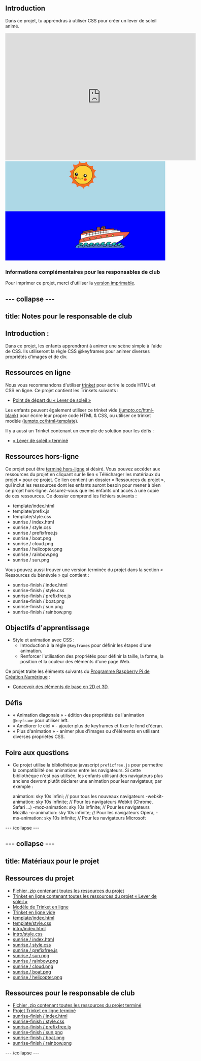 ## Introduction

Dans ce projet, tu apprendras à utiliser CSS pour créer un lever de soleil animé.

<div class="trinket">
  <iframe src="https://trinket.io/embed/html/abcc0284a3?outputOnly=true&start=result" width="600" height="400" frameborder="0" marginwidth="0" marginheight="0" allowfullscreen>
  </iframe>
  <img src="images/sunrise-final.png">
</div>

### Informations complémentaires pour les responsables de club

Pour imprimer ce projet, merci d'utiliser la [version imprimable](https://projects.raspberrypi.org/en/projects/sunrise/print).

## \--- collapse \---

## title: Notes pour le responsable de club

## Introduction :

Dans ce projet, les enfants apprendront à animer une scène simple à l'aide de CSS. Ils utiliseront la règle CSS @keyframes pour animer diverses propriétés d’images et de div.

## Ressources en ligne

Nous vous recommandons d'utiliser [trinket](https://trinket.io/) pour écrire le code HTML et CSS en ligne. Ce projet contient les Trinkets suivants :

+ [Point de départ du « Lever de soleil »](http://jumpto.cc/web-sunrise)

Les enfants peuvent également utiliser ce trinket vide [(jumpto.cc/html-blank)](http://jumpto.cc/html-blank) pour écrire leur propre code HTML & CSS, ou utiliser ce trinket modèle [(jumpto.cc/html-template)](http://jumpto.cc/html-template).

Il y a aussi un Trinket contenant un exemple de solution pour les défis :

+ [« Lever de soleil » terminé](https://trinket.io/html/abcc0284a3)

## Ressources hors-ligne

Ce projet peut être [terminé hors-ligne](../offline.html) si désiré. Vous pouvez accéder aux ressources du projet en cliquant sur le lien « Télécharger les matériaux du projet » pour ce projet. Ce lien contient un dossier « Ressources du projet », qui inclut les ressources dont les enfants auront besoin pour mener à bien ce projet hors-ligne. Assurez-vous que les enfants ont accès à une copie de ces ressources. Ce dossier comprend les fichiers suivants :

+ template/index.html
+ template/prefix.js
+ template/style.css
+ sunrise / index.html
+ sunrise / style.css
+ sunrise / prefixfree.js
+ sunrise / boat.png
+ sunrise / cloud.png
+ sunrise / helicopter.png
+ sunrise / rainbow.png
+ sunrise / sun.png

Vous pouvez aussi trouver une version terminée du projet dans la section « Ressources du bénévole » qui contient :

+ sunrise-finish / index.html
+ sunrise-finish / style.css
+ sunrise-finish / prefixfree.js
+ sunrise-finish / boat.png
+ sunrise-finish / sun.png
+ sunrise-finish / rainbow.png

## Objectifs d'apprentissage

+ Style et animation avec CSS : 
    + Introduction à la règle `@keyframes` pour définir les étapes d'une animation.
    + Renforcer l'utilisation des propriétés pour définir la taille, la forme, la position et la couleur des éléments d'une page Web.

Ce projet traite les éléments suivants du [Programme Raspberry Pi de Création Numérique](http://rpf.io/curriculum) :

+ [Concevoir des éléments de base en 2D et 3D](https://www.raspberrypi.org/curriculum/design/creator).

## Défis

+ « Animation diagonale » - édition des propriétés de l'animation `@keyframe` pour utiliser left.
+ « Améliorer le ciel » - ajouter plus de keyframes et fixer le fond d'écran.
+ « Plus d'animation » - animer plus d'images ou d'éléments en utilisant diverses propriétés CSS. 

## Foire aux questions

+ Ce projet utilise la bibliothèque javascript `prefixfree.js` pour permettre la compatibilité des animations entre les navigateurs. Si cette bibliothèque n'est pas utilisée, les enfants utilisant des navigateurs plus anciens devront plutôt déclarer une animation pour leur navigateur, par exemple :

    animation: sky 10s infini; // pour tous les nouveaux navigateurs
    -webkit-animation: sky 10s infinite; // Pour les navigateurs Webkit (Chrome, Safari ...)
    -moz-animation: sky 10s infinite; // Pour les navigateurs Mozilla
    -o-animation: sky 10s infinite; // Pour les navigateurs Opera,
    -ms-animation: sky 10s infinite; // Pour les navigateurs Microsoft 
    

\--- /collapse \---

## \--- collapse \---

## title: Matériaux pour le projet

## Ressources du projet

+ [Fichier .zip contenant toutes les ressources du projet](https://github.com/raspberrypilearning/sunrise/raw/master/en/resources/sunrise-project-resources.zip)
+ [Trinket en ligne contenant toutes les ressources du projet « Lever de soleil »](http://jumpto.cc/web-sunrise)
+ [Modèle de Trinket en ligne](http://jumpto.cc/trinket-template)
+ [Trinket en ligne vide](http://jumpto.cc/trinket-blank)
+ [template/index.html](https://github.com/raspberrypilearning/sunrise/raw/master/en/resources/template-index.html)
+ [template/style.css](https://github.com/raspberrypilearning/sunrise/raw/master/en/resources/template-style.css)
+ [intro/index.html](https://github.com/raspberrypilearning/sunrise/raw/master/en/resources/intro-index.html)
+ [intro/style.css](https://github.com/raspberrypilearning/sunrise/raw/master/en/resources/intro-style.css)
+ [sunrise / index.html](https://github.com/raspberrypilearning/sunrise/raw/master/en/resources/sunrise-index.html)
+ [sunrise / style.css](https://github.com/raspberrypilearning/sunrise/raw/master/en/resources/sunrise-style.css)
+ [sunrise / prefixfree.js](https://github.com/raspberrypilearning/sunrise/raw/master/en/resources/sunrise-prefixfree.js)
+ [sunrise / sun.png](https://github.com/raspberrypilearning/sunrise/raw/master/en/resources/sunrise-sun.png)
+ [sunrise / rainbow.png](https://github.com/raspberrypilearning/sunrise/raw/master/en/resources/sunrise-rainbow.png)
+ [sunrise / cloud.png](https://github.com/raspberrypilearning/sunrise/raw/master/en/resources/sunrise-cloud.png)
+ [sunrise / boat.png](https://github.com/raspberrypilearning/sunrise/raw/master/en/resources/sunrise-boat.png)
+ [sunrise / helicopter.png](https://github.com/raspberrypilearning/sunrise/raw/master/en/resources/sunrise-helicopter.png)

## Ressources pour le responsable de club

+ [Fichier .zip contenant toutes les ressources du projet terminé](https://github.com/raspberrypilearning/sunrise/raw/master/en/resources/sunrise-volunteer-resources.zip)
+ [Projet Trinket en ligne terminé](https://trinket.io/html/abcc0284a3)
+ [sunrise-finish / index.html](https://github.com/raspberrypilearning/sunrise/raw/master/en/resources/sunrise-finished-index.html)
+ [sunrise-finish / style.css](https://github.com/raspberrypilearning/sunrise/raw/master/en/resources/sunrise-finished-style.css)
+ [sunrise-finish / prefixfree.js](https://github.com/raspberrypilearning/sunrise/raw/master/en/resources/sunrise-finished-prefixfree.js)
+ [sunrise-finish / sun.png](https://github.com/raspberrypilearning/sunrise/raw/master/en/resources/sunrise-finished-sun.png)
+ [sunrise-finish / boat.png](https://github.com/raspberrypilearning/sunrise/raw/master/en/resources/sunrise-finished-boat.png)
+ [sunrise-finish / rainbow.png](https://github.com/raspberrypilearning/sunrise/raw/master/en/resources/sunrise-finished-rainbow.png)

\--- /collapse \---